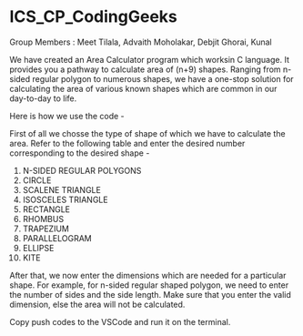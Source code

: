 # ICS_CP_CodingGeeks
Group Members : Meet Tilala, Advaith Moholakar, Debjit Ghorai, Kunal

We have created an Area Calculator program which worksin C language. It provides you a pathway to calculate area of (n+9) shapes. Ranging from n-sided regular polygon to numerous shapes, we have a one-stop solution for calculating the area of various known shapes which are common in our day-to-day to life.

Here is how we use the code -

First of all we chosse the type of shape of which we have to calculate the area.
Refer to the following table and enter the desired number corresponding to the desired shape - 
1. N-SIDED REGULAR POLYGONS
2. CIRCLE 
3. SCALENE TRIANGLE 
4. ISOSCELES TRIANGLE 
5. RECTANGLE 
6. RHOMBUS 
7. TRAPEZIUM 
8. PARALLELOGRAM 
9. ELLIPSE 
10. KITE

After that, we now enter the dimensions which are needed for a particular shape. For example, for n-sided regular shaped polygon, we need to enter the number of sides and the side length. 
Make sure that you enter the valid dimension, else the area will not be calculated.

Copy push codes to the VSCode and run it on the terminal.

